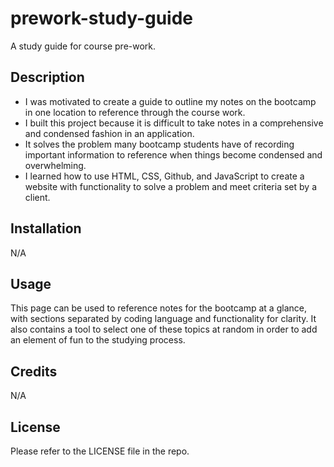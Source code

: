 # prework-study-guide
A study guide for course pre-work.

## Description

- I was motivated to create a guide to outline my notes on the bootcamp in one location to reference through the course work.
- I built this project because it is difficult to take notes in a comprehensive and condensed fashion in an application.
- It solves the problem many bootcamp students have of recording important information to reference when things become condensed and overwhelming.
- I learned how to use HTML, CSS, Github, and JavaScript to create a website with functionality to solve a problem and meet criteria set by a client.

## Installation

N/A

## Usage

This page can be used to reference notes for the bootcamp at a glance, with sections separated by coding language and functionality for clarity. It also contains a tool to select one of these topics at random in order to add an element of fun to the studying process.

## Credits

N/A

## License

Please refer to the LICENSE file in the repo.